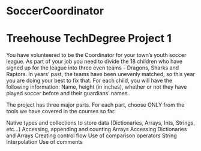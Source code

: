 # SoccerCoordinator
# Treehouse TechDegree Project 1

You have volunteered to be the Coordinator for your town’s youth soccer league. As part of your job you need to divide the 18 children who have signed up for the league into three even teams - Dragons, Sharks and Raptors. In years’ past, the teams have been unevenly matched, so this year you are doing your best to fix that. For each child, you will have the following information: Name, height (in inches), whether or not they have played soccer before and their guardians’ names.

The project has three major parts. For each part, choose ONLY from the tools we have covered in the courses so far:

Native types and collections to store data (Dictionaries, Arrays, Ints, Strings, etc...)
Accessing, appending and counting Arrays
Accessing Dictionaries and Arrays
Creating control flow
Use of comparison operators
String Interpolation
Use of comments
